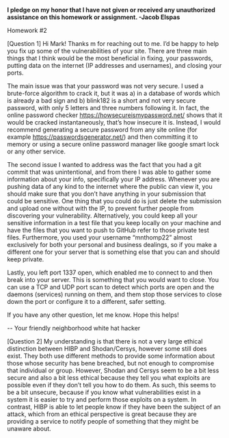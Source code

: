 <b>I pledge on my honor that I have not given or received any unauthorized assistance on this homework or assignment. -Jacob Elspas</b>

Homework #2

[Question 1] Hi Mark! Thanks m   for reaching out to me. I’d be happy to help you fix up some of the vulnerabilities of your site. There are three main things that I think would be the most beneficial in fixing, your passwords, putting data on the internet (IP addresses and usernames), and closing your ports.

The main issue was that your password was not very secure. I used a brute-force algorithm to crack it, but it was a) in a database of words which is already a bad sign and b) blink182 is a short and not very secure password, with only 5 letters and three numbers following it. In fact, the online password checker https://howsecureismypassword.net/ shows that it would be cracked instantaneously, that’s how insecure it is. Instead, I would recommend generating a secure password from any site online (for example https://passwordsgenerator.net/) and then committing it to memory or using a secure online password manager like google smart lock or any other service.

The second issue I wanted to address was the fact that you had a git commit that was unintentional, and from there I was able to gather some information about your info, specifically your IP address. Whenever you are pushing data of any kind to the internet where the public can view it, you should make sure that you don’t have anything in your submission that could be sensitive. One thing that you could do is just delete the submission and upload one without with the IP, to prevent further people from discovering your vulnerability. Alternatively, you could keep all your sensitive information in a test file that you keep locally on your machine and have the files that you want to push to GitHub refer to those private test files. Furthermore, you used your username “mnthomp22” almost exclusively for both your personal and business dealings, so if you make a different one for your server that is something else that you can and should keep private.

Lastly, you left port 1337 open, which enabled me to connect to and then break into your server. This is something that you would want to close. You can use a TCP and UDP port scan to detect which ports are open and the daemons (services) running on them, and them stop those services to close down the port or configure it to a different, safer setting. 

If you have any other question, let me know. Hope this helps!

-- Your friendly neighborhood white hat hacker

[Question 2] My understanding is that there is not a very large ethical distinction between HIBP and Shodan/Cersys, however some still does exist. They both use different methods to provide some information about those whose security has bene breached, but not enough to compromise that individual or group. However, Shodan and Cersys seem to be a bit less secure and also a bit less ethical because they tell you what exploits are possible even if they don’t tell you how to do them. As such, this seems to be a bit unsecure, because if you know what vulnerabilities exist in a system it is easier to try and perform those exploits on a system. In contrast, HIBP is able to let people know if they have been the subject of an attack, which from an ethical perspective is great because they are providing a service to notify people of something that they might be unaware about.

